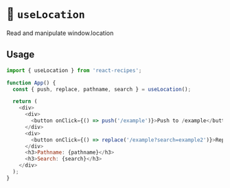 # :pushpin: `useLocation`

Read and manipulate window.location

## Usage

```js
import { useLocation } from 'react-recipes';

function App() {
  const { push, replace, pathname, search } = useLocation();

  return (
    <div>
      <div>
        <button onClick={() => push('/example')}>Push to /example</button>
      </div>
      <div>
        <button onClick={() => replace('/example?search=example2')}>Replace to /example?searchexample2</button>
      </div>
      <h3>Pathname: {pathname}</h3>
      <h3>Search: {search}</h3>
    </div>
  );
}
```
